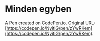 # Minden egyben

A Pen created on CodePen.io. Original URL: [https://codepen.io/NyitiG/pen/zYwRKem](https://codepen.io/NyitiG/pen/zYwRKem).



